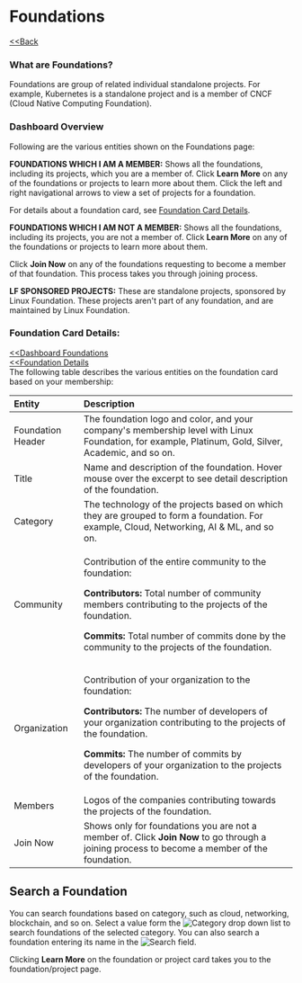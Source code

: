 # Foundations

​[&lt;&lt;Back](https://docs.linuxfoundation.org/community-bridge/company/dashboard#foundations)​

### What are Foundations?

Foundations are group of related individual standalone projects. For example, Kubernetes is a standalone project and is a member of CNCF \(Cloud Native Computing Foundation\).

### Dashboard Overview

Following are the various entities shown on the Foundations page:

**FOUNDATIONS WHICH I AM A MEMBER:** Shows all the foundations, including its projects, which you are a member of. Click **Learn More** on any of the foundations or projects to learn more about them. Click the left and right navigational arrows to view a set of projects for a foundation.

For details about a foundation card, see [Foundation Card Details](./#foundation-card-details).

**FOUNDATIONS WHICH I AM NOT A MEMBER:** Shows all the foundations, including its projects, you are not a member of. Click **Learn More** on any of the foundations or projects to learn more about them. 

Click **Join Now** on any of the foundations requesting to become a member of that foundation. This process takes you through joining process.

**LF SPONSORED PROJECTS:** These are standalone projects, sponsored by Linux Foundation. These projects aren't part of any foundation, and are maintained by Linux Foundation.

### **Foundation Card Details:** <a id="foundation-card-details"></a>

​[&lt;&lt;Dashboard Foundations](https://docs.linuxfoundation.org/community-bridge/company/dashboard#foundations)  
 [&lt;&lt;Foundation Details](overview.md#projects)   
The following table describes the various entities on the foundation card based on your membership:

<table>
  <thead>
    <tr>
      <th style="text-align:left">Entity</th>
      <th style="text-align:left">Description</th>
    </tr>
  </thead>
  <tbody>
    <tr>
      <td style="text-align:left">Foundation Header</td>
      <td style="text-align:left">The foundation logo and color, and your company&apos;s membership level
        with Linux Foundation, for example, Platinum, Gold, Silver, Academic, and
        so on.</td>
    </tr>
    <tr>
      <td style="text-align:left">Title</td>
      <td style="text-align:left">Name and description of the foundation. Hover mouse over the excerpt to
        see detail description of the foundation.</td>
    </tr>
    <tr>
      <td style="text-align:left">Category</td>
      <td style="text-align:left">The technology of the projects based on which they are grouped to form
        a foundation. For example, Cloud, Networking, AI &amp; ML, and so on.</td>
    </tr>
    <tr>
      <td style="text-align:left">Community</td>
      <td style="text-align:left">
        <p>Contribution of the entire community to the foundation:</p>
        <p><b>Contributors: </b>Total number of community members contributing to
          the projects of the foundation.</p>
        <p><b>Commits: </b>Total number of commits done by the community to the projects
          of the foundation.</p>
      </td>
    </tr>
    <tr>
      <td style="text-align:left">Organization</td>
      <td style="text-align:left">
        <p>Contribution of your organization to the foundation:</p>
        <p><b>Contributors: </b>The number of developers of your organization contributing
          to the projects of the foundation.</p>
        <p><b>Commits: </b>The number of commits by developers of your organization
          to the projects of the foundation.</p>
      </td>
    </tr>
    <tr>
      <td style="text-align:left">Members</td>
      <td style="text-align:left">Logos of the companies contributing towards the projects of the foundation.</td>
    </tr>
    <tr>
      <td style="text-align:left">Join Now</td>
      <td style="text-align:left">Shows only for foundations you are not a member of. Click <b>Join Now</b> to
        go through a joining process to become a member of the foundation.</td>
    </tr>
  </tbody>
</table>

## Search a Foundation <a id="search-a-foundation"></a>

You can search foundations based on category, such as cloud, networking, blockchain, and so on. Select a value form the ![Category](https://firebasestorage.googleapis.com/v0/b/gitbook-28427.appspot.com/o/assets%2F-LuGl2w4LzPpYJ8jx5ae%2F-M1oydI8B3Z7F6kYlHX6%2F-M1pVQWrMJ7G0Qf11NbV%2Fsearch-category.PNG?alt=media&token=daca7f73-210d-4ea1-9475-c30a0d74d1e3) drop down list to search foundations of the selected category. You can also search a foundation entering its name in the ![Search](https://firebasestorage.googleapis.com/v0/b/gitbook-28427.appspot.com/o/assets%2F-LuGl2w4LzPpYJ8jx5ae%2F-M1oydI8B3Z7F6kYlHX6%2F-M1pWEbKtQXnLsJrJLMf%2Fsearch.PNG?alt=media&token=27845e5f-6397-4d86-96d8-d3d9ee945878) field.

Clicking **Learn More** on the foundation or project card takes you to the foundation/project page.

